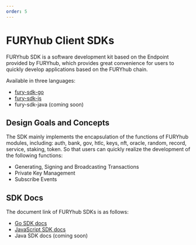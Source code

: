 ```yaml
---
order: 5
---
```


# FURYhub Client SDKs

FURYhub SDK is a software development kit based on the Endpoint provided by FURYhub, which provides great convenience for users to quickly develop applications based on the FURYhub chain.

Available in three languages:

- [fury-sdk-go](https://github.com/fury-zone/fury-sdk-go)
- [fury-sdk-js](https://github.com/fury-zone/fury-sdk-js)
- fury-sdk-java (coming soon)

## Design Goals and Concepts

The SDK mainly implements the encapsulation of the functions of FURYhub modules, including: auth, bank, gov, htlc, keys, nft, oracle, random, record, service, staking, token. So that users can quickly realize the development of the following functions:

- Generating, Signing and Broadcasting Transactions
- Private Key Management
- Subscribe Events

## SDK Docs

The document link of FURYhub SDKs is as follows:

- [Go SDK docs](https://github.com/fury-zone/fury-sdk-go/blob/master/README.md)
- [JavaScript SDK docs](https://github.com/fury-zone/fury-sdk-js/blob/master/README.md)
- Java SDK docs (coming soon)
